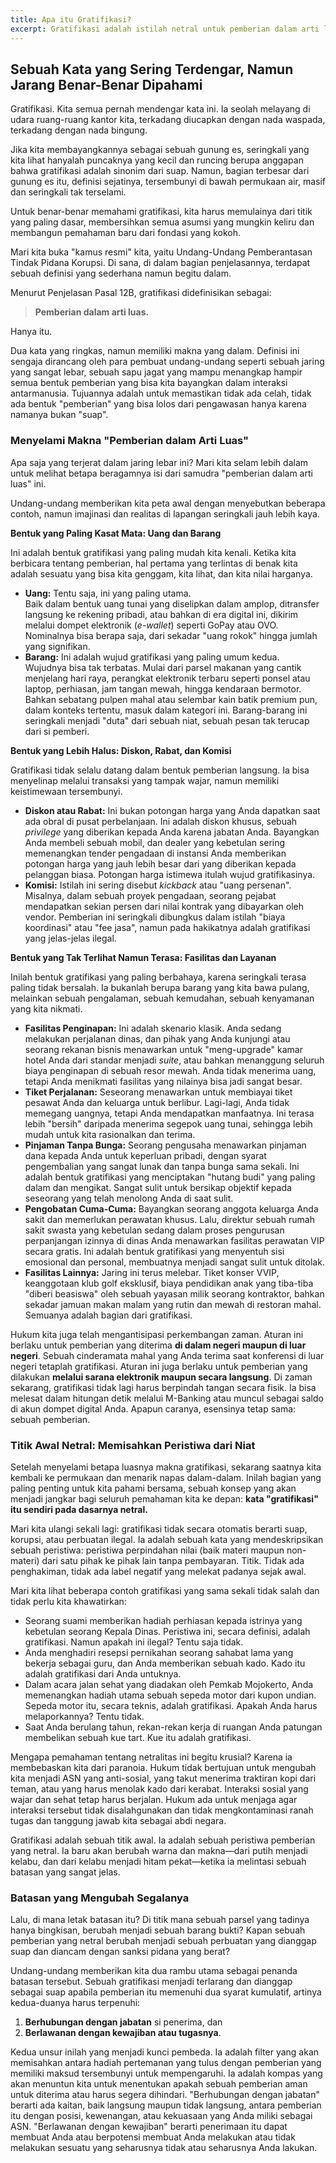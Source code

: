 ```yaml
---
title: Apa itu Gratifikasi?
excerpt: Gratifikasi adalah istilah netral untuk pemberian dalam arti luas, mencakup segala hal dari uang, barang, hingga fasilitas yang tak terlihat. Ia baru berubah menjadi risiko hukum yang serius saat pemberian tersebut menyentuh dua pilar utama tugas kita, berhubungan dengan jabatan dan berlawanan dengan kewajiban.
---
```


## Sebuah Kata yang Sering Terdengar, Namun Jarang Benar-Benar Dipahami

Gratifikasi. Kita semua pernah mendengar kata ini. Ia seolah melayang di udara ruang-ruang kantor kita, terkadang diucapkan dengan nada waspada, terkadang dengan nada bingung.

Jika kita membayangkannya sebagai sebuah gunung es, seringkali yang kita lihat hanyalah puncaknya yang kecil dan runcing berupa anggapan bahwa gratifikasi adalah sinonim dari suap. Namun, bagian terbesar dari gunung es itu, definisi sejatinya, tersembunyi di bawah permukaan air, masif dan seringkali tak terselami.

Untuk benar-benar memahami gratifikasi, kita harus memulainya dari titik yang paling dasar, membersihkan semua asumsi yang mungkin keliru dan membangun pemahaman baru dari fondasi yang kokoh.

Mari kita buka "kamus resmi" kita, yaitu Undang-Undang Pemberantasan Tindak Pidana Korupsi. Di sana, di dalam bagian penjelasannya, terdapat sebuah definisi yang sederhana namun begitu dalam.

Menurut Penjelasan Pasal 12B, gratifikasi didefinisikan sebagai:

> **Pemberian dalam arti luas.**

Hanya itu.

Dua kata yang ringkas, namun memiliki makna yang dalam. Definisi ini sengaja dirancang oleh para pembuat undang-undang seperti sebuah jaring yang sangat lebar, sebuah sapu jagat yang mampu menangkap hampir semua bentuk pemberian yang bisa kita bayangkan dalam interaksi antarmanusia. Tujuannya adalah untuk memastikan tidak ada celah, tidak ada bentuk "pemberian" yang bisa lolos dari pengawasan hanya karena namanya bukan "suap".

### Menyelami Makna "Pemberian dalam Arti Luas"

Apa saja yang terjerat dalam jaring lebar ini? Mari kita selam lebih dalam untuk melihat betapa beragamnya isi dari samudra "pemberian dalam arti luas" ini.

Undang-undang memberikan kita peta awal dengan menyebutkan beberapa contoh, namun imajinasi dan realitas di lapangan seringkali jauh lebih kaya.

**Bentuk yang Paling Kasat Mata: Uang dan Barang**

Ini adalah bentuk gratifikasi yang paling mudah kita kenali. Ketika kita berbicara tentang pemberian, hal pertama yang terlintas di benak kita adalah sesuatu yang bisa kita genggam, kita lihat, dan kita nilai harganya.

- **Uang:** Tentu saja, ini yang paling utama. <br/>Baik dalam bentuk uang tunai yang diselipkan dalam amplop, ditransfer langsung ke rekening pribadi, atau bahkan di era digital ini, dikirim melalui dompet elektronik (_e-wallet_) seperti GoPay atau OVO. Nominalnya bisa berapa saja, dari sekadar "uang rokok" hingga jumlah yang signifikan.
- **Barang:** Ini adalah wujud gratifikasi yang paling umum kedua. <br/> Wujudnya bisa tak terbatas. Mulai dari parsel makanan yang cantik menjelang hari raya, perangkat elektronik terbaru seperti ponsel atau laptop, perhiasan, jam tangan mewah, hingga kendaraan bermotor. Bahkan sebatang pulpen mahal atau selembar kain batik premium pun, dalam konteks tertentu, masuk dalam kategori ini. Barang-barang ini seringkali menjadi "duta" dari sebuah niat, sebuah pesan tak terucap dari si pemberi.

**Bentuk yang Lebih Halus: Diskon, Rabat, dan Komisi**

Gratifikasi tidak selalu datang dalam bentuk pemberian langsung. Ia bisa menyelinap melalui transaksi yang tampak wajar, namun memiliki keistimewaan tersembunyi.

- **Diskon atau Rabat:** Ini bukan potongan harga yang Anda dapatkan saat ada obral di pusat perbelanjaan. Ini adalah diskon khusus, sebuah _privilege_ yang diberikan kepada Anda karena jabatan Anda. Bayangkan Anda membeli sebuah mobil, dan dealer yang kebetulan sering memenangkan tender pengadaan di instansi Anda memberikan potongan harga yang jauh lebih besar dari yang diberikan kepada pelanggan biasa. Potongan harga istimewa itulah wujud gratifikasinya.
- **Komisi:** Istilah ini sering disebut _kickback_ atau "uang persenan". Misalnya, dalam sebuah proyek pengadaan, seorang pejabat mendapatkan sekian persen dari nilai kontrak yang dibayarkan oleh vendor. Pemberian ini seringkali dibungkus dalam istilah "biaya koordinasi" atau "fee jasa", namun pada hakikatnya adalah gratifikasi yang jelas-jelas ilegal.

**Bentuk yang Tak Terlihat Namun Terasa: Fasilitas dan Layanan**

Inilah bentuk gratifikasi yang paling berbahaya, karena seringkali terasa paling tidak bersalah. Ia bukanlah berupa barang yang kita bawa pulang, melainkan sebuah pengalaman, sebuah kemudahan, sebuah kenyamanan yang kita nikmati.

- **Fasilitas Penginapan:** Ini adalah skenario klasik. Anda sedang melakukan perjalanan dinas, dan pihak yang Anda kunjungi atau seorang rekanan bisnis menawarkan untuk "meng-upgrade" kamar hotel Anda dari standar menjadi _suite_, atau bahkan menanggung seluruh biaya penginapan di sebuah resor mewah. Anda tidak menerima uang, tetapi Anda menikmati fasilitas yang nilainya bisa jadi sangat besar.
- **Tiket Perjalanan:** Seseorang menawarkan untuk membiayai tiket pesawat Anda dan keluarga untuk berlibur. Lagi-lagi, Anda tidak memegang uangnya, tetapi Anda mendapatkan manfaatnya. Ini terasa lebih "bersih" daripada menerima segepok uang tunai, sehingga lebih mudah untuk kita rasionalkan dan terima.
- **Pinjaman Tanpa Bunga:** Seorang pengusaha menawarkan pinjaman dana kepada Anda untuk keperluan pribadi, dengan syarat pengembalian yang sangat lunak dan tanpa bunga sama sekali. Ini adalah bentuk gratifikasi yang menciptakan "hutang budi" yang paling dalam dan mengikat. Sangat sulit untuk bersikap objektif kepada seseorang yang telah menolong Anda di saat sulit.
- **Pengobatan Cuma-Cuma:** Bayangkan seorang anggota keluarga Anda sakit dan memerlukan perawatan khusus. Lalu, direktur sebuah rumah sakit swasta yang kebetulan sedang dalam proses pengurusan perpanjangan izinnya di dinas Anda menawarkan fasilitas perawatan VIP secara gratis. Ini adalah bentuk gratifikasi yang menyentuh sisi emosional dan personal, membuatnya menjadi sangat sulit untuk ditolak.
- **Fasilitas Lainnya:** Jaring ini terus melebar. Tiket konser VVIP, keanggotaan klub golf eksklusif, biaya pendidikan anak yang tiba-tiba "diberi beasiswa" oleh sebuah yayasan milik seorang kontraktor, bahkan sekadar jamuan makan malam yang rutin dan mewah di restoran mahal. Semuanya adalah bagian dari gratifikasi.

Hukum kita juga telah mengantisipasi perkembangan zaman. Aturan ini berlaku untuk pemberian yang diterima **di dalam negeri maupun di luar negeri**. Sebuah cinderamata mahal yang Anda terima saat konferensi di luar negeri tetaplah gratifikasi. Aturan ini juga berlaku untuk pemberian yang dilakukan **melalui sarana elektronik maupun secara langsung**. Di zaman sekarang, gratifikasi tidak lagi harus berpindah tangan secara fisik. Ia bisa melesat dalam hitungan detik melalui M-Banking atau muncul sebagai saldo di akun dompet digital Anda. Apapun caranya, esensinya tetap sama: sebuah pemberian.

### Titik Awal Netral: Memisahkan Peristiwa dari Niat

Setelah menyelami betapa luasnya makna gratifikasi, sekarang saatnya kita kembali ke permukaan dan menarik napas dalam-dalam. Inilah bagian yang paling penting untuk kita pahami bersama, sebuah konsep yang akan menjadi jangkar bagi seluruh pemahaman kita ke depan: **kata "gratifikasi" itu sendiri pada dasarnya netral.**

Mari kita ulangi sekali lagi: gratifikasi tidak secara otomatis berarti suap, korupsi, atau perbuatan ilegal. Ia adalah sebuah kata yang mendeskripsikan sebuah peristiwa: peristiwa perpindahan nilai (baik materi maupun non-materi) dari satu pihak ke pihak lain tanpa pembayaran. Titik. Tidak ada penghakiman, tidak ada label negatif yang melekat padanya sejak awal.

Mari kita lihat beberapa contoh gratifikasi yang sama sekali tidak salah dan tidak perlu kita khawatirkan:

- Seorang suami memberikan hadiah perhiasan kepada istrinya yang kebetulan seorang Kepala Dinas. Peristiwa ini, secara definisi, adalah gratifikasi. Namun apakah ini ilegal? Tentu saja tidak.
- Anda menghadiri resepsi pernikahan seorang sahabat lama yang bekerja sebagai guru, dan Anda memberikan sebuah kado. Kado itu adalah gratifikasi dari Anda untuknya.
- Dalam acara jalan sehat yang diadakan oleh Pemkab Mojokerto, Anda memenangkan hadiah utama sebuah sepeda motor dari kupon undian. Sepeda motor itu, secara teknis, adalah gratifikasi. Apakah Anda harus melaporkannya? Tentu tidak.
- Saat Anda berulang tahun, rekan-rekan kerja di ruangan Anda patungan membelikan sebuah kue tart. Kue itu adalah gratifikasi.

Mengapa pemahaman tentang netralitas ini begitu krusial? Karena ia membebaskan kita dari paranoia. Hukum tidak bertujuan untuk mengubah kita menjadi ASN yang anti-sosial, yang takut menerima traktiran kopi dari teman, atau yang harus menolak kado dari kerabat. Interaksi sosial yang wajar dan sehat tetap harus berjalan. Hukum ada untuk menjaga agar interaksi tersebut tidak disalahgunakan dan tidak mengkontaminasi ranah tugas dan tanggung jawab kita sebagai abdi negara.

Gratifikasi adalah sebuah titik awal. Ia adalah sebuah peristiwa pemberian yang netral. Ia baru akan berubah warna dan makna—dari putih menjadi kelabu, dan dari kelabu menjadi hitam pekat—ketika ia melintasi sebuah batasan yang sangat jelas.

### Batasan yang Mengubah Segalanya

Lalu, di mana letak batasan itu? Di titik mana sebuah parsel yang tadinya hanya bingkisan, berubah menjadi sebuah barang bukti? Kapan sebuah pemberian yang netral berubah menjadi sebuah perbuatan yang dianggap suap dan diancam dengan sanksi pidana yang berat?

Undang-undang memberikan kita dua rambu utama sebagai penanda batasan tersebut. Sebuah gratifikasi menjadi terlarang dan dianggap sebagai suap apabila pemberian itu memenuhi dua syarat kumulatif, artinya kedua-duanya harus terpenuhi:

1.  **Berhubungan dengan jabatan** si penerima, dan
2.  **Berlawanan dengan kewajiban atau tugasnya**.

Kedua unsur inilah yang menjadi kunci pembeda. Ia adalah filter yang akan memisahkan antara hadiah pertemanan yang tulus dengan pemberian yang memiliki maksud tersembunyi untuk mempengaruhi. Ia adalah kompas yang akan menuntun kita untuk menentukan apakah sebuah pemberian aman untuk diterima atau harus segera dihindari. "Berhubungan dengan jabatan" berarti ada kaitan, baik langsung maupun tidak langsung, antara pemberian itu dengan posisi, kewenangan, atau kekuasaan yang Anda miliki sebagai ASN. "Berlawanan dengan kewajiban" berarti penerimaan itu dapat membuat Anda atau berpotensi membuat Anda melakukan atau tidak melakukan sesuatu yang seharusnya tidak atau seharusnya Anda lakukan.
